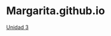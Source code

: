# Margarita.github.io
<html lang="es">
<head>
    <meta charset="utf-8">
    <meta name="description" content="Este es un documento HTML5">
    <meta name="keywords" content="HTML, CSS, JavaScript">
    <title>Margarita Montes</title>
</head>
<body>
    <a href="U3/Practica 01.html">Unidad 3</a>
</body>
</html>
